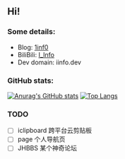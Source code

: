 ## Hi!

### Some details: 
- Blog: [1inf0](https://www.1inf0.com)
- BiliBili: [I_Info](https://space.bilibili.com/323343515)
- Dev domain: iinfo.dev

### GitHub stats: 
[![Anurag's GitHub stats](https://github-readme-stats.vercel.app/api?username=I-Info&show_icons=true&count_private=true)](https://github.com/I-Info/I-Info)
[![Top Langs](https://github-readme-stats.vercel.app/api/top-langs/?username=I-Info&layout=compact)](https://github.com/I-Info/I-Info)

### TODO
- [ ] iclipboard 跨平台云剪贴板
- [ ] page 个人导航页
- [ ] JHBBS 某个神奇论坛
